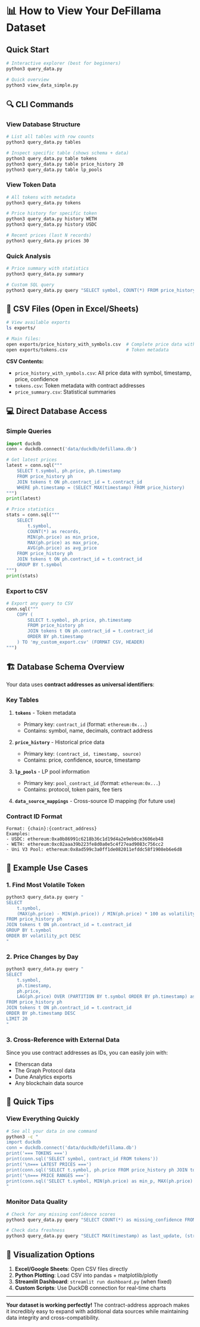 # 📊 How to View Your DeFillama Dataset

## Quick Start
```bash
# Interactive explorer (best for beginners)
python3 query_data.py

# Quick overview
python3 view_data_simple.py
```

## 🔍 CLI Commands

### View Database Structure
```bash
# List all tables with row counts
python3 query_data.py tables

# Inspect specific table (shows schema + data)
python3 query_data.py table tokens
python3 query_data.py table price_history 20
python3 query_data.py table lp_pools
```

### View Token Data
```bash
# All tokens with metadata
python3 query_data.py tokens

# Price history for specific token
python3 query_data.py history WETH
python3 query_data.py history USDC

# Recent prices (last N records)
python3 query_data.py prices 30
```

### Quick Analysis
```bash
# Price summary with statistics
python3 query_data.py summary

# Custom SQL query
python3 query_data.py query "SELECT symbol, COUNT(*) FROM price_history ph JOIN tokens t ON ph.contract_id = t.contract_id GROUP BY symbol"
```

## 📄 CSV Files (Open in Excel/Sheets)

```bash
# View available exports
ls exports/

# Main files:
open exports/price_history_with_symbols.csv  # Complete price data with token names
open exports/tokens.csv                      # Token metadata
```

**CSV Contents:**
- `price_history_with_symbols.csv`: All price data with symbol, timestamp, price, confidence
- `tokens.csv`: Token metadata with contract addresses
- `price_summary.csv`: Statistical summaries

## 💻 Direct Database Access

### Simple Queries
```python
import duckdb
conn = duckdb.connect('data/duckdb/defillama.db')

# Get latest prices
latest = conn.sql("""
    SELECT t.symbol, ph.price, ph.timestamp
    FROM price_history ph
    JOIN tokens t ON ph.contract_id = t.contract_id
    WHERE ph.timestamp = (SELECT MAX(timestamp) FROM price_history)
""")
print(latest)

# Price statistics
stats = conn.sql("""
    SELECT 
        t.symbol,
        COUNT(*) as records,
        MIN(ph.price) as min_price,
        MAX(ph.price) as max_price,
        AVG(ph.price) as avg_price
    FROM price_history ph
    JOIN tokens t ON ph.contract_id = t.contract_id
    GROUP BY t.symbol
""")
print(stats)
```

### Export to CSV
```python
# Export any query to CSV
conn.sql("""
    COPY (
        SELECT t.symbol, ph.price, ph.timestamp
        FROM price_history ph
        JOIN tokens t ON ph.contract_id = t.contract_id
        ORDER BY ph.timestamp
    ) TO 'my_custom_export.csv' (FORMAT CSV, HEADER)
""")
```

## 🏗️ Database Schema Overview

Your data uses **contract addresses as universal identifiers**:

### Key Tables
1. **`tokens`** - Token metadata
   - Primary key: `contract_id` (format: `ethereum:0x...`)
   - Contains: symbol, name, decimals, contract address

2. **`price_history`** - Historical price data
   - Primary key: `(contract_id, timestamp, source)`
   - Contains: price, confidence, source, timestamp

3. **`lp_pools`** - LP pool information
   - Primary key: `pool_contract_id` (format: `ethereum:0x...`)
   - Contains: protocol, token pairs, fee tiers

4. **`data_source_mappings`** - Cross-source ID mapping (for future use)

### Contract ID Format
```
Format: {chain}:{contract_address}
Examples:
- USDC: ethereum:0xa0b86991c6218b36c1d19d4a2e9eb0ce3606eb48
- WETH: ethereum:0xc02aaa39b223fe8d0a0e5c4f27ead9083c756cc2
- Uni V3 Pool: ethereum:0x8ad599c3a0ff1de082011efddc58f1908eb6e6d8
```

## 🎯 Example Use Cases

### 1. Find Most Volatile Token
```bash
python3 query_data.py query "
SELECT 
    t.symbol,
    (MAX(ph.price) - MIN(ph.price)) / MIN(ph.price) * 100 as volatility_pct
FROM price_history ph
JOIN tokens t ON ph.contract_id = t.contract_id
GROUP BY t.symbol
ORDER BY volatility_pct DESC
"
```

### 2. Price Changes by Day
```bash
python3 query_data.py query "
SELECT 
    t.symbol,
    ph.timestamp,
    ph.price,
    LAG(ph.price) OVER (PARTITION BY t.symbol ORDER BY ph.timestamp) as prev_price
FROM price_history ph
JOIN tokens t ON ph.contract_id = t.contract_id
ORDER BY ph.timestamp DESC
LIMIT 20
"
```

### 3. Cross-Reference with External Data
Since you use contract addresses as IDs, you can easily join with:
- Etherscan data
- The Graph Protocol data
- Dune Analytics exports
- Any blockchain data source

## 🚀 Quick Tips

### View Everything Quickly
```bash
# See all your data in one command
python3 -c "
import duckdb
conn = duckdb.connect('data/duckdb/defillama.db')
print('=== TOKENS ===')
print(conn.sql('SELECT symbol, contract_id FROM tokens'))
print('\n=== LATEST PRICES ===')
print(conn.sql('SELECT t.symbol, ph.price FROM price_history ph JOIN tokens t ON ph.contract_id = t.contract_id WHERE ph.timestamp = (SELECT MAX(timestamp) FROM price_history)'))
print('\n=== PRICE RANGES ===')
print(conn.sql('SELECT t.symbol, MIN(ph.price) as min_p, MAX(ph.price) as max_p FROM price_history ph JOIN tokens t ON ph.contract_id = t.contract_id GROUP BY t.symbol'))
"
```

### Monitor Data Quality
```bash
# Check for any missing confidence scores
python3 query_data.py query "SELECT COUNT(*) as missing_confidence FROM price_history WHERE confidence IS NULL"

# Check data freshness
python3 query_data.py query "SELECT MAX(timestamp) as last_update, (strftime('%s', 'now') - MAX(timestamp)) / 3600 as hours_old FROM price_history"
```

## 🎨 Visualization Options

1. **Excel/Google Sheets**: Open CSV files directly
2. **Python Plotting**: Load CSV into pandas + matplotlib/plotly
3. **Streamlit Dashboard**: `streamlit run dashboard.py` (when fixed)
4. **Custom Scripts**: Use DuckDB connection for real-time charts

---

**Your dataset is working perfectly!** The contract-address approach makes it incredibly easy to expand with additional data sources while maintaining data integrity and cross-compatibility.